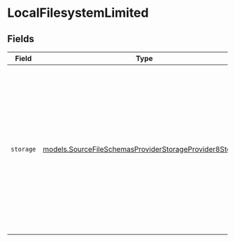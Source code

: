 # LocalFilesystemLimited


## Fields

| Field                                                                                                                                                                            | Type                                                                                                                                                                             | Required                                                                                                                                                                         | Description                                                                                                                                                                      |
| -------------------------------------------------------------------------------------------------------------------------------------------------------------------------------- | -------------------------------------------------------------------------------------------------------------------------------------------------------------------------------- | -------------------------------------------------------------------------------------------------------------------------------------------------------------------------------- | -------------------------------------------------------------------------------------------------------------------------------------------------------------------------------- |
| `storage`                                                                                                                                                                        | [models.SourceFileSchemasProviderStorageProvider8Storage](../models/sourcefileschemasproviderstorageprovider8storage.md)                                                         | :heavy_check_mark:                                                                                                                                                               | WARNING: Note that the local storage URL available for reading must start with the local mount "/local/" at the moment until we implement more advanced docker mounting options. |